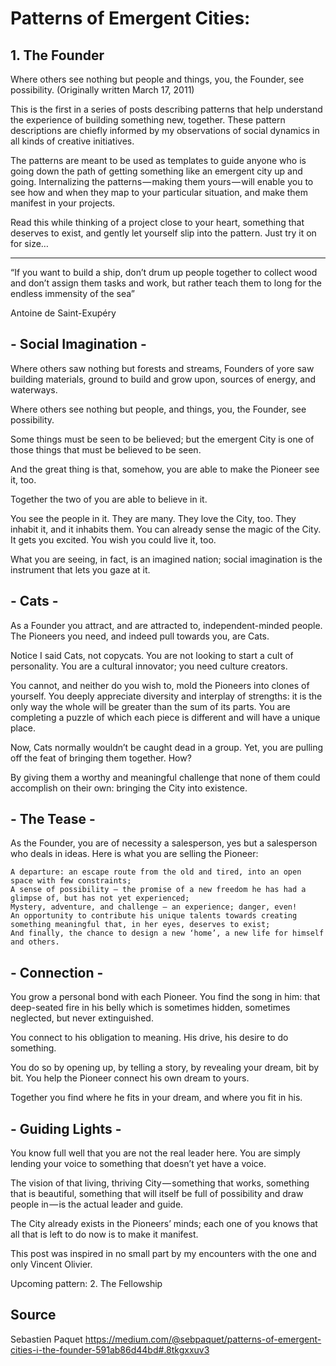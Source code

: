 # Patterns of Emergent Cities:

## 1. The Founder
Where others see nothing but people and things, you, the Founder, see possibility.
(Originally written March 17, 2011)

This is the first in a series of posts describing patterns that help understand the experience of building something new, together. These pattern descriptions are chiefly informed by my observations of social dynamics in all kinds of creative initiatives.

The patterns are meant to be used as templates to guide anyone who is going down the path of getting something like an emergent city up and going. Internalizing the patterns — making them yours — will enable you to see how and when they map to your particular situation, and make them manifest in your projects.

Read this while thinking of a project close to your heart, something that deserves to exist, and gently let yourself slip into the pattern. Just try it on for size…

***

“If you want to build a ship, don’t drum up people together to collect wood and don’t assign them tasks and work, but rather teach them to long for the endless immensity of the sea”

Antoine de Saint-Exupéry

## - Social Imagination -

Where others saw nothing but forests and streams, Founders of yore saw building materials, ground to build and grow upon, sources of energy, and waterways.

Where others see nothing but people, and things, you, the Founder, see possibility.

Some things must be seen to be believed; but the emergent City is one of those things that must be believed to be seen.

And the great thing is that, somehow, you are able to make the Pioneer see it, too.

Together the two of you are able to believe in it.

You see the people in it. They are many. They love the City, too. They inhabit it, and it inhabits them. You can already sense the magic of the City. It gets you excited. You wish you could live it, too.

What you are seeing, in fact, is an imagined nation; social imagination is the instrument that lets you gaze at it.

## - Cats -

As a Founder you attract, and are attracted to, independent-minded people. The Pioneers you need, and indeed pull towards you, are Cats.

Notice I said Cats, not copycats. You are not looking to start a cult of personality. You are a cultural innovator; you need culture creators.

You cannot, and neither do you wish to, mold the Pioneers into clones of yourself. You deeply appreciate diversity and interplay of strengths: it is the only way the whole will be greater than the sum of its parts. You are completing a puzzle of which each piece is different and will have a unique place.

Now, Cats normally wouldn’t be caught dead in a group. Yet, you are pulling off the feat of bringing them together. How?

By giving them a worthy and meaningful challenge that none of them could accomplish on their own: bringing the City into existence.

## - The Tease -

As the Founder, you are of necessity a salesperson, yes but a salesperson who deals in ideas. Here is what you are selling the Pioneer:

    A departure: an escape route from the old and tired, into an open space with few constraints;
    A sense of possibility — the promise of a new freedom he has had a glimpse of, but has not yet experienced;
    Mystery, adventure, and challenge — an experience; danger, even!
    An opportunity to contribute his unique talents towards creating something meaningful that, in her eyes, deserves to exist;
    And finally, the chance to design a new ‘home’, a new life for himself and others.

## - Connection -

You grow a personal bond with each Pioneer. You find the song in him: that deep-seated fire in his belly which is sometimes hidden, sometimes neglected, but never extinguished.

You connect to his obligation to meaning. His drive, his desire to do something.

You do so by opening up, by telling a story, by revealing your dream, bit by bit. You help the Pioneer connect his own dream to yours.

Together you find where he fits in your dream, and where you fit in his.

## - Guiding Lights -

You know full well that you are not the real leader here. You are simply lending your voice to something that doesn’t yet have a voice.

The vision of that living, thriving City — something that works, something that is beautiful, something that will itself be full of possibility and draw people in — is the actual leader and guide.

The City already exists in the Pioneers’ minds; each one of you knows that all that is left to do now is to make it manifest.

This post was inspired in no small part by my encounters with the one and only Vincent Olivier.

Upcoming pattern: 2. The Fellowship

## Source
Sebastien Paquet
https://medium.com/@sebpaquet/patterns-of-emergent-cities-i-the-founder-591ab86d44bd#.8tkgxxuv3
